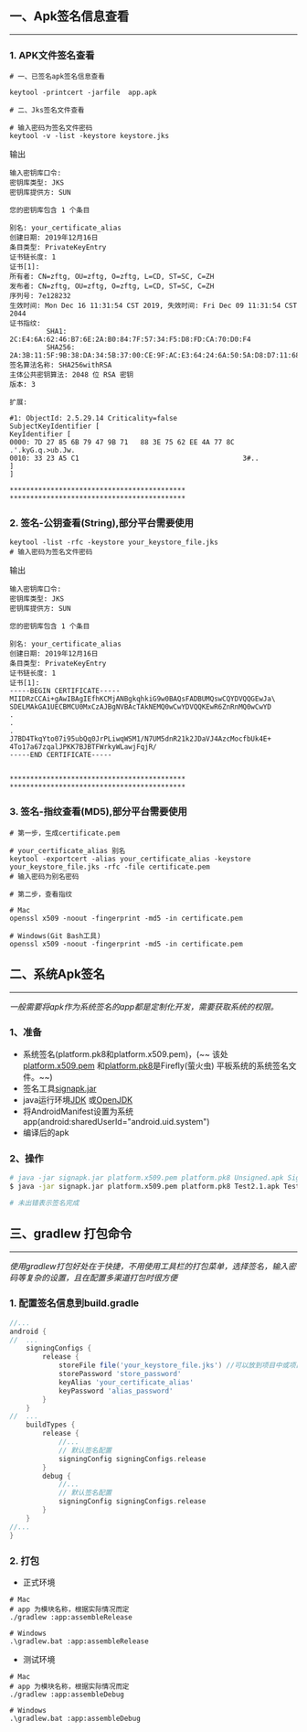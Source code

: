 ## 一、Apk签名信息查看

---

### 1. APK文件签名查看

```shell
# 一、已签名apk签名信息查看

keytool -printcert -jarfile  app.apk

# 二、Jks签名文件查看

# 输入密码为签名文件密码
keytool -v -list -keystore keystore.jks
```

输出

```shell
输入密钥库口令:  
密钥库类型: JKS
密钥库提供方: SUN

您的密钥库包含 1 个条目

别名: your_certificate_alias
创建日期: 2019年12月16日
条目类型: PrivateKeyEntry
证书链长度: 1
证书[1]:
所有者: CN=zftg, OU=zftg, O=zftg, L=CD, ST=SC, C=ZH
发布者: CN=zftg, OU=zftg, O=zftg, L=CD, ST=SC, C=ZH
序列号: 7e128232
生效时间: Mon Dec 16 11:31:54 CST 2019, 失效时间: Fri Dec 09 11:31:54 CST 2044
证书指纹:
         SHA1: 2C:E4:6A:62:46:B7:6E:2A:B0:84:7F:57:34:F5:D8:FD:CA:70:D0:F4
         SHA256: 2A:3B:11:5F:9B:38:DA:34:5B:37:00:CE:9F:AC:E3:64:24:6A:50:5A:D8:D7:11:68:23:10:41:3D:57:6D:E7:34
签名算法名称: SHA256withRSA
主体公共密钥算法: 2048 位 RSA 密钥
版本: 3

扩展:

#1: ObjectId: 2.5.29.14 Criticality=false
SubjectKeyIdentifier [
KeyIdentifier [
0000: 7D 27 85 6B 79 47 9B 71   88 3E 75 62 EE 4A 77 8C  .'.kyG.q.>ub.Jw.
0010: 33 23 A5 C1                                        3#..
]
]

*******************************************
*******************************************

```

### 2. 签名-公钥查看(String),部分平台需要使用

```shell
keytool -list -rfc -keystore your_keystore_file.jks
# 输入密码为签名文件密码

```

输出

``` shell
输入密钥库口令:  
密钥库类型: JKS
密钥库提供方: SUN

您的密钥库包含 1 个条目

别名: your_certificate_alias
创建日期: 2019年12月16日
条目类型: PrivateKeyEntry
证书链长度: 1
证书[1]:
-----BEGIN CERTIFICATE-----
MIIDRzCCAi+gAwIBAgIEfhKCMjANBgkqhkiG9w0BAQsFADBUMQswCQYDVQQGEwJa\
SDELMAkGA1UECBMCU0MxCzAJBgNVBAcTAkNEMQ0wCwYDVQQKEwR6ZnRnMQ0wCwYD
.
.
.
J7BD4TkqYto07i95ubQq0JrPLiwqWSM1/N7UM5dnR21k2JDaVJ4AzcMocfbUk4E+
4To17a67zqalJPKK7BJBTFWrkyWLawjFqjR/
-----END CERTIFICATE-----


*******************************************
*******************************************

```

### 3. 签名-指纹查看(MD5),部分平台需要使用

```shell
# 第一步，生成certificate.pem

# your_certificate_alias 别名
keytool -exportcert -alias your_certificate_alias -keystore your_keystore_file.jks -rfc -file certificate.pem
# 输入密码为别名密码

# 第二步，查看指纹

# Mac
openssl x509 -noout -fingerprint -md5 -in certificate.pem

# Windows(Git Bash工具)
openssl x509 -noout -fingerprint -md5 -in certificate.pem

```

## 二、系统Apk签名

---

*一般需要将apk作为系统签名的app都是定制化开发，需要获取系统的权限。*

### 1、准备

+ 系统签名(platform.pk8和platform.x509.pem)，(~~
  该处[platform.x509.pem](https://github.com/XtJoin/public/blob/main/android/SystemSign/Firefly/platform.x509.pem)
  和[platform.pk8](https://github.com/XtJoin/public/blob/main/android/SystemSign/Firefly/platform.pk8)是Firefly(萤火虫)
  平板系统的系统签名文件。~~)
+ 签名工具[signapk.jar](https://github.com/XtJoin/public/blob/main/android/SystemSign/signapk.jar)
+ java运行环境[JDK](https://www.oracle.com/cn/java/technologies/javase/javase-jdk8-downloads.html)
  或[OpenJDK](https://openjdk.java.net)
+ 将AndroidManifest设置为系统app(android:sharedUserId="android.uid.system")
+ 编译后的apk

### 2、操作

``` bash
# java -jar signapk.jar platform.x509.pem platform.pk8 Unsigned.apk Signed.apk
$ java -jar signapk.jar platform.x509.pem platform.pk8 Test2.1.apk Test.2.1.Signed.apk

# 未出错表示签名完成
```

## 三、gradlew 打包命令

---
*使用gradlew打包好处在于快捷，不用使用工具栏的打包菜单，选择签名，输入密码等复杂的设置，且在配置多渠道打包时很方便*

### 1. 配置签名信息到build.gradle

```groovy
//...
android {
//  ...
    signingConfigs {
        release {
            storeFile file('your_keystore_file.jks') //可以放到项目中或项目外的位置,在此直接放到build.gradle同级目录下
            storePassword 'store_password'
            keyAlias 'your_certificate_alias'
            keyPassword 'alias_password'
        }
    }
//  ...
    buildTypes {
        release {
            //...
            // 默认签名配置
            signingConfig signingConfigs.release
        }
        debug {
            //...
            // 默认签名配置
            signingConfig signingConfigs.release
        }
    }
//...
}
```

### 2. 打包

+ 正式环境

```shell
# Mac
# app 为模块名称，根据实际情况而定
./gradlew :app:assembleRelease

# Windows
.\gradlew.bat :app:assembleRelease

```

+ 测试环境

```shell
# Mac
# app 为模块名称，根据实际情况而定
./gradlew :app:assembleDebug

# Windows
.\gradlew.bat :app:assembleDebug

```